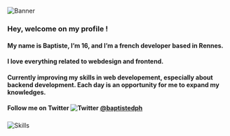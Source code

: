 ![Banner](https://i.ibb.co/LhsG1mX/banniere.jpg)
### Hey, welcome on my profile !
#### My name is Baptiste, I’m 16, and I’m a french developer based in Rennes.
#### I love everything related to webdesign and frontend. 

#### Currently improving my skills in web developement, especially about backend development. Each day is an opportunity for me to expand my knowledges.
#### Follow me on Twitter ![Twitter](https://i.ibb.co/jkBscjN/twitter.png) [@baptistedph](https://twitter.com/baptistedph)
###
![Skills](https://i.ibb.co/tJZBVcN/skills.jpg)
